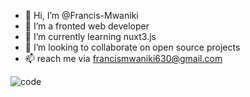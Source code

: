 - 👋 Hi, I’m @Francis-Mwaniki
- 👀 I’m a fronted web developer 
- 🌱 I’m currently learning nuxt3.js 
- 💞️ I’m looking to collaborate on open source projects
- 📫 reach me via francismwaniki630@gmail.com

<!---
Francis-Mwaniki/Francis-Mwaniki is a ✨ special ✨ repository because its `README.md` (this file) appears on your GitHub profile.
You can click the Preview link to take a look at your changes.
--->
![code](https://user-images.githubusercontent.com/105497998/197384795-dd4ae2fe-0364-4729-8fa7-ec87c1387ef6.jpg)
